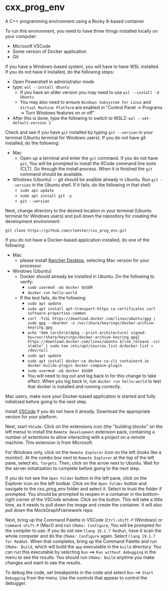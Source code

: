 # cxx_prog_env

A C++ programming environment using a Rocky 8-based container

To run this environment, you need to have three things installed locally on your computer:

* Microsoft VSCode
* Some version of Docker application
* Git

If you have a Windows-based system, you will have to have WSL installed. If you do not have it installed, do the following steps:
* Open Powershell in administrator mode
* type: `wsl --install Ubuntu`
    * If you have an older version you may need to use `wsl --install -d Ubuntu`
    * You may also need to ensure `Windows Subsystem for Linux` and `Virtual Machine Platform` are enabled in "Control Panel -> Programs -> Turn Windows features on or off"
* After this is done, type the following to switch to WSL2: `wsl --set-default-version 2`

Check and see if you have `git` installed by typing `git --version` in your terminal (Ubuntu terminal for Windows users). If you do not have git installed, do the following:
* Mac
  * Open up a terminal and enter the `git` command. If you do not have `git`, You will be prompted to install the XCode command line tools (CLT). Go through the install process. When it is finished the `git` command should be available.
* Windows (Ubuntu) -- git should be availble already in Ubuntu. Run `git --version` in the Ubuntu shell. If it fails, do the following in that shell:
  * `sudo apt update`
  * `sudo apt install git -y`
  * `git --version`

Next, change directory to the desired location in your terminal (Ubuntu terminal for Windows users) and pull down the repository for creating the development environment:

`git clone https://github.com/cleester/cxx_prog_env.git`

If you do not have a Docker-based application installed, do one of the following:
* Mac
  * please install [Rancher Desktop](https://rancherdesktop.io), selecting Mac version for your processor.
* Windows (Ubuntu)
  * Docker should already be installed in Ubuntu. Do the following to verify:
    * `sudo usermod -aG docker $USER`
    * `docker run hello-world`
  * If the test fails, do the following:
    * `sudo apt update`
    * `sudo apt install apt-transport-https ca-certificates curl software-properties-common`
    * `curl -fsSL https://download.docker.com/linux/ubuntu/gpg | sudo gpg --dearmor -o /usr/share/keyrings/docker-archive-keyring.gpg`
    * `echo "deb [arch=\$(dpkg --print-architecture) signed-by=/usr/share/keyrings/docker-archive-keyring.gpg] https://download.docker.com/linux/ubuntu $(lsb_release -cs) stable" | sudo tee /etc/apt/sources.list.d/docker.list > /dev/null`
    * `sudo apt update`
    * `sudo apt install docker-ce docker-ce-cli containerd.io docker-buildx-plugin docker-compose-plugin`
    * `sudo usermod -aG docker $USER` 
    * You will need to log out and log back in for this change to take effect. When you log back in, run `docker run hello-world` to test that docker is installed and running correctly.

Mac users, make sure your Docker-based application is started and fully initialized before going to the next step.

Install [VSCode](https://code.visualstudio.com/download) if you do not have it already. Download the appropriate version for your platform.

Next, start `VSCode`. Click on the extensions icon (the "building blocks" on the left menu) to install the `Remote Development` extension pack, containing a number of extentions to allow interacting with a project on a remote machine. This extension is from Microsoft.

For Windows only, click on the `Remote Explorer` icon on the left (looks like a monitor). At the combo box next to `Remote Explorer` at the top of the left pane, select `WSL Targets`. Then, click on the arrow next to Ubuntu. Wait for the server initialization to complete before going to the next step.

If you do not see the `Open Folder` button in the left pane, click on the Explorer icon on the left toolbar. Click on the `Open Folder` button and navigate to the cxx_prog_env folder and select it. Select to trust the folder if prompted. You should be prompted to reopen in a container in the bottom-right corner of the VSCode window. Click on the button. This will take a little time, as it needs to pull down the image and create the container. It will also pull down the MockGraphFramework repo.

Next, bring up the Command Palette in VSCode (`Ctrl-shift-P` (Windows) or `Command-shift-P` (Mac)) and run `CMake: Configure`, You will be prompted for the compiler to use. If you do not see `Clang 19.1.7 Redhat`, have it scan the whole computer and do the `CMake: Configure` again. Select `Clang 19.1.7 for RedHat`. When that completes, bring up the Command Palette and run `CMake: Build`, which will build the `app` executable in the `build` directory. You can run this executable by selecting `Run` ==> `Run without debugging` in the menu to see the results. You should run `CMake: Build` anytime you make changes and want to see the results.

To debug the code, set breakpoints in the code and select `Run` ==> `Start Debugging` from the menu. Use the controls that appear to control the debugger. 

